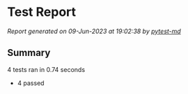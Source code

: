 # Test Report

*Report generated on 09-Jun-2023 at 19:02:38 by [pytest-md]*

[pytest-md]: https://github.com/hackebrot/pytest-md

## Summary

4 tests ran in 0.74 seconds

- 4 passed
